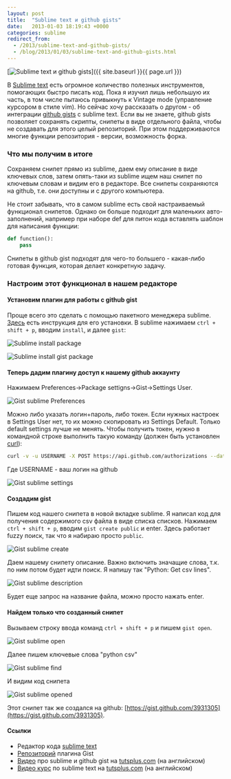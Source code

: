 ```yaml
---
layout: post
title:  "Sublime text и github gists"
date:   2013-01-03 18:19:43 +0000
categories: sublime
redirect_from:
  - /2013/sublime-text-and-github-gists/
  - /blog/2013/01/03/sublime-text-and-github-gists.html
---
```


[![Sublime text и github gists](/assets/images/posts/2013-01-03-sublime-text-and-github-gists/logo_full.jpeg "Sublime text и github gists")]({{ site.baseurl }}{{ page.url }})

В [Sublime text](http://www.sublimetext.com/) есть огромное количество полезных инструментов, помогающих быстро писать код. Пока я изучил лишь небольшую их часть, в том числе пытаюсь привыкнуть к Vintage mode (управление курсором в стиле vim). Но сейчас хочу рассказать о другом - об интеграции [github gists](https://gist.github.com/) с sublime text. Если вы не знаете, github gists позволяет сохранять скрипты, снипеты в виде отдельного файла, чтобы не создавать для этого целый репозиторий. При этом поддерживаются многие функции репозитория - версии, возможность форка.

<!--more-->

### Что мы получим в итоге

Сохраняем снипет прямо из sublime, даем ему описание в виде ключевых слов, затем опять-таки из sublime ищем наш снипет по ключевым словам и видим его в редакторе. Все снипеты сохраняются на github, т.е. они доступны и с другого компьютера.

Не стоит забывать, что в самом sublime есть свой настраиваемый функционал снипетов. Однако он больше подходит для маленьких авто-заполнений, например при наборе def для питон кода вставлять шаблон для написания функции:

```python
def function():
    pass
```

Снипеты в github gist подходят для чего-то большего - какая-либо готовая функция, которая делает конкретную задачу.

### Настроим этот функционал в нашем редакторе

#### Установим плагин для работы с github gist

Проще всего это сделать с помощью пакетного менеджера sublime. [Здесь](http://wbond.net/sublime_packages/package_control/installation) есть инструкция для его установки. В sublime нажимаем `ctrl + shift + p`, вводим `install`, и далее `gist`:

![Sublime install package](/assets/images/posts/2013-01-03-sublime-text-and-github-gists/1_package_control_install.jpeg "Sublime install package")

![Sublime install gist package](/assets/images/posts/2013-01-03-sublime-text-and-github-gists/2_package_control_gist.jpeg "Sublime install gist package")

#### Теперь дадим плагину доступ к нашему github аккаунту

Нажимаем Preferences->Package settigns->Gist->Settings User.

![Gist sublime Preferences](/assets/images/posts/2013-01-03-sublime-text-and-github-gists/3_gist_settings_menu.jpeg "Gist sublime Preferences")

Можно либо указать логин+пароль, либо токен. Если нужных настроек в Settings User нет, то их можно скопировать из Settings Default. Только default settings лучше не менять. Чтобы получить токен, нужно в командной строке выполнить такую команду (должен быть установлен [curl](http://curl.haxx.se/)):

```bash
curl -v -u USERNAME -X POST https://api.github.com/authorizations --data "{\"scopes\":[\"gist\"]}"
```

Где USERNAME - ваш логин на github

![Gist sublime settings](/assets/images/posts/2013-01-03-sublime-text-and-github-gists/4_gist_auth.jpeg "Gist sublime settings")

#### Создадим gist

Пишем код нашего снипета в новой вкладке sublime. Я написал код для получения содержимого csv файла в виде списка списков. Нажимаем `ctrl + shift + p`, вводим `gist create public` и enter. Здесь работает fuzzy поиск, так что я набираю просто `public`.

![Gist sublime create](/assets/images/posts/2013-01-03-sublime-text-and-github-gists/5_gist_create_public.jpeg "Gist sublime create")

Даем нашему снипету описание. Важно включить значащие слова, т.к. по ним потом будет идти поиск. Я напишу так "Python: Get csv lines".

![Gist sublime description](/assets/images/posts/2013-01-03-sublime-text-and-github-gists/6_gist_set_description.jpeg "Gist sublime description")

Будет еще запрос на название файла, можно просто нажать enter.

#### Найдем только что созданный снипет

Вызываем строку ввода команд `ctrl + shift + p` и пишем `gist open`.

![Gist sublime open](/assets/images/posts/2013-01-03-sublime-text-and-github-gists/7_gist_open.jpeg "Gist sublime open")

Далее пишем ключевые слова "python csv"

![Gist sublime find](/assets/images/posts/2013-01-03-sublime-text-and-github-gists/8_gist_find_by_descr.jpeg "Gist sublime find")

И видим код снипета

![Gist sublime opened](/assets/images/posts/2013-01-03-sublime-text-and-github-gists/9_gist_opened.jpeg "Gist sublime opened")


Этот снипет так же создался на github: [https://gist.github.com/3931305](https://gist.github.com/3931305).

#### Ссылки

- Редактор кода [sublime text](http://www.sublimetext.com/)
- [Репозиторий](https://github.com/condemil/Gist) плагина Gist
- [Видео](https://tutsplus.com/lesson/sexy-code-snippet-management-with-gists/) про sublime и github gist на [tutsplus.com](http://tutsplus.com/) (на английском)
- [Видео курс](https://tutsplus.com/course/improve-workflow-in-sublime-text-2/) по sublime text на [tutsplus.com](http://tutsplus.com/) (на английском)
